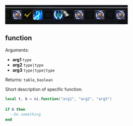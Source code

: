 

<img src="https://raw.githubusercontent.com/initvs/initvs.github.io/refs/heads/main/_media/NEWFRAMEXAMPLE.png" alt="NEWGUI">

## function

Arguments:

- **arg1** `type`
- **arg2** `type|type`
- **arg3** `type|type|type`

Returns: `table`, `boolean`

Short description of specific function.

```lua
local t, b = ni.function("arg1", "arg2", "arg3")

if b then
  --Do something
end
```

